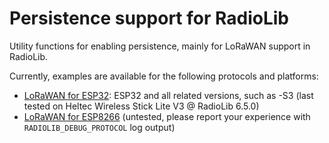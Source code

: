 # Persistence support for RadioLib
Utility functions for enabling persistence, mainly for LoRaWAN support in RadioLib.

Currently, examples are available for the following protocols and platforms:
* [LoRaWAN for ESP32](https://github.com/radiolib-org/radiolib-persistence/tree/main/examples/LoRaWAN_ESP32): ESP32 and all related versions, such as -S3 (last tested on Heltec Wireless Stick Lite V3 @ RadioLib 6.5.0)
* [LoRaWAN for ESP8266](https://github.com/radiolib-org/radiolib-persistence/tree/main/examples/LoRaWAN_ESP8266) (untested, please report your experience with `RADIOLIB_DEBUG_PROTOCOL` log output)